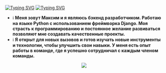    [![Typing SVG](https://readme-typing-svg.herokuapp.com?color=%2336BCF7&lines=Maxim+Kotov)](https://git.io/typing-svg)
   [![Typing SVG](https://readme-typing-svg.herokuapp.com?color=%2336BCF7&lines=Python+Developer)](https://git.io/typing-svg)
   
   - ℹ️ **Меня зовут Максим и я являюсь бэкенд разработчиком. Работаю на языке Python с использованием фреймворка Django. Моя страсть к программированию и постоянное желание развиваться позволяют мне создавать качественные проекты.**
   - ℹ️ **Я открыт для новых вызовов и готов изучать новые инструменты и технологии, чтобы улучшить свои навыки. У меня есть опыт работы в команде, где я успешно сотрудничал с каждым членом команды.**

<p align="center">
  <a href="https://skillicons.dev">
    <img src="https://skillicons.dev/icons?i=py,django,sqlite,bash,git"/>
  </a>
</p>
